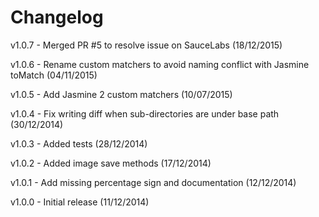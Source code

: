 Changelog
=========
v1.0.7 - Merged PR #5 to resolve issue on SauceLabs (18/12/2015)

v1.0.6 - Rename custom matchers to avoid naming conflict with Jasmine toMatch (04/11/2015)

v1.0.5 - Add Jasmine 2 custom matchers (10/07/2015)

v1.0.4 - Fix writing diff when sub-directories are under base path (30/12/2014)

v1.0.3 - Added tests (28/12/2014)

v1.0.2 - Added image save methods (17/12/2014)

v1.0.1 - Add missing percentage sign and documentation (12/12/2014)

v1.0.0 - Initial release (11/12/2014)